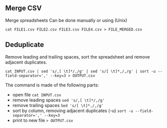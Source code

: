 ## Merge CSV
Merge spreadsheets
Can be done manually or using (Unix)

	cat FILE1.csv FILE2.csv FILE3.csv FILE4.csv > FILE_MERGED.csv

## Deduplicate

Remove leading and trailing spaces, sort the spreadsheet and remove adjacent duplicates.
	
	cat INPUT.csv | sed 's/,[ \t]*/,/g' | sed 's/[ \t]*,/,/g' | sort -u --field-separator=',' --key=3 > OUTPUT.csv

The command is made of the following parts:
* open file `cat INPUT.csv`
* remove leading spaces `sed 's/,[ \t]*/,/g'`
* remove trailing spaces `Sed 's/[ \t]*,/,/g'`
* sort by column, removing adjacent duplicates (-u) `sort -u --field-separator=',' --key=3`
* print to new file `> OUTPUT.csv`
